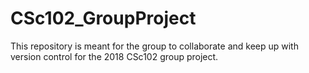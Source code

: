 # CSc102_GroupProject
This repository is meant for the group to collaborate and keep up with version control for the 2018 CSc102 group project.
